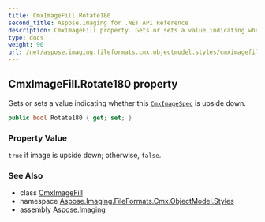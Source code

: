 ```yaml
---
title: CmxImageFill.Rotate180
second_title: Aspose.Imaging for .NET API Reference
description: CmxImageFill property. Gets or sets a value indicating whether this CmxImageSpec is upside down
type: docs
weight: 90
url: /net/aspose.imaging.fileformats.cmx.objectmodel.styles/cmximagefill/rotate180/
---
```

## CmxImageFill.Rotate180 property

Gets or sets a value indicating whether this [`CmxImageSpec`](../../../aspose.imaging.fileformats.cmx.objectmodel.specs/cmximagespec/) is upside down.

```csharp
public bool Rotate180 { get; set; }
```

### Property Value

`true` if image is upside down; otherwise, `false`.

### See Also

* class [CmxImageFill](../)
* namespace [Aspose.Imaging.FileFormats.Cmx.ObjectModel.Styles](../../cmximagefill/)
* assembly [Aspose.Imaging](../../../)


